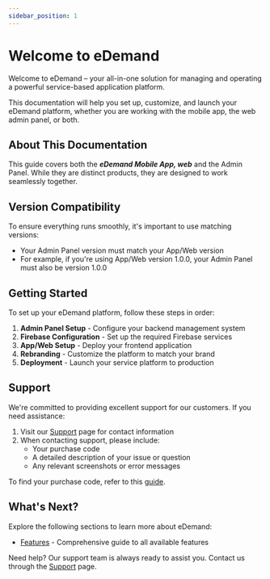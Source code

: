 ```yaml
---
sidebar_position: 1
---
```


# Welcome to eDemand

Welcome to eDemand – your all-in-one solution for managing and operating a powerful service-based application platform.

This documentation will help you set up, customize, and launch your eDemand platform, whether you are working with the mobile app, the web admin panel, or both.

## About This Documentation

This guide covers both the ***eDemand Mobile App, web*** and the Admin Panel. While they are distinct products, they are designed to work seamlessly together.

## Version Compatibility

To ensure everything runs smoothly, it's important to use matching versions:

- Your Admin Panel version must match your App/Web version
- For example, if you're using App/Web version 1.0.0, your Admin Panel must also be version 1.0.0

## Getting Started

To set up your eDemand platform, follow these steps in order:

1. **Admin Panel Setup** - Configure your backend management system
2. **Firebase Configuration** - Set up the required Firebase services
3. **App/Web Setup** - Deploy your frontend application
4. **Rebranding** - Customize the platform to match your brand
5. **Deployment** - Launch your service platform to production

## Support

We're committed to providing excellent support for our customers. If you need assistance:

1. Visit our [Support](/support) page for contact information
2. When contacting support, please include:
   - Your purchase code
   - A detailed description of your issue or question
   - Any relevant screenshots or error messages

To find your purchase code, refer to this [guide](https://help.market.envato.com/hc/en-us/articles/202822600-Where-Is-My-Purchase-Code).

## What's Next?

Explore the following sections to learn more about eDemand:

<!-- - [Overview](/docs/category/features-overview-5) - Detailed explanation of eDemand features and capabilities -->
- [Features](/docs/category/features-overview-5) - Comprehensive guide to all available features
<!-- - [FAQ](/faq) - Answers to common questions and troubleshooting tips -->

Need help? Our support team is always ready to assist you. Contact us through the [Support](/support) page.
